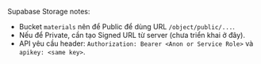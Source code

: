 Supabase Storage notes:

- Bucket `materials` nên để Public để dùng URL `/object/public/...`.
- Nếu để Private, cần tạo Signed URL từ server (chưa triển khai ở đây).
- API yêu cầu header: `Authorization: Bearer <Anon or Service Role>` và `apikey: <same key>`.
